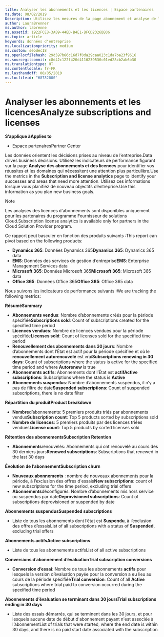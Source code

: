 ```yaml
---
title: Analyser les abonnements et les licences | Espace partenaires
ms.date: 08/02/2019
Description: Utilisez les mesures de la page abonnement et analyse de licence pour identifier vos réussites et les zones qui nécessitent une attention particulière.
author: LauraBrenner
ms.author: labrenne
ms.assetid: 1922FCE8-3A89-44ED-B4E1-BFCD2326BB06
ms.topic: article
keywords: données d'entreprise
ms.localizationpriority: medium
ms.custom: seodec18
ms.openlocfilehash: 29d597b66c16d7f0da29caa023c1da7ba23f9616
ms.sourcegitcommit: c8d42c122f420d4116239530c01ed28cb2ab6b30
ms.translationtype: HT
ms.contentlocale: fr-FR
ms.lasthandoff: 08/05/2019
ms.locfileid: "68782000"
---
```

# <a name="analyze-subscriptions-and-licenses"></a><span data-ttu-id="8bd8b-104">Analyser les abonnements et les licences</span><span class="sxs-lookup"><span data-stu-id="8bd8b-104">Analyze subscriptions and licenses</span></span> 

<span data-ttu-id="8bd8b-105">**S’applique à**</span><span class="sxs-lookup"><span data-stu-id="8bd8b-105">**Applies to**</span></span>

- <span data-ttu-id="8bd8b-106">Espace partenaires</span><span class="sxs-lookup"><span data-stu-id="8bd8b-106">Partner Center</span></span>

<span data-ttu-id="8bd8b-107">Les données orientent les décisions prises au niveau de l’entreprise.</span><span class="sxs-lookup"><span data-stu-id="8bd8b-107">Data drives business decisions.</span></span> <span data-ttu-id="8bd8b-108">Utilisez les indicateurs de performance figurant sur la page **Analyse des abonnements et des licences** pour identifier vos réussites et les domaines qui nécessitent une attention plus particulière.</span><span class="sxs-lookup"><span data-stu-id="8bd8b-108">Use the metrics in the **Subscription and license analytics** page to identify your successes and areas that need more attention.</span></span> <span data-ttu-id="8bd8b-109">Utilisez ces informations lorsque vous planifiez de nouveau objectifs d’entreprise.</span><span class="sxs-lookup"><span data-stu-id="8bd8b-109">Use this information as you plan new business goals.</span></span>

> [!NOTE]
> <span data-ttu-id="8bd8b-110">Les analyses des licences d'abonnements sont disponibles uniquement pour les partenaires du programme Fournisseur de solutions Cloud.</span><span class="sxs-lookup"><span data-stu-id="8bd8b-110">Subscription license analytics is available only for partners in the Cloud Solution Provider program.</span></span>


<span data-ttu-id="8bd8b-111">Ce rapport peut basculer en fonction des produits suivants :</span><span class="sxs-lookup"><span data-stu-id="8bd8b-111">This report can pivot based on the following products:</span></span>

 - <span data-ttu-id="8bd8b-112">**Dynamics 365**: Données Dynamics 365</span><span class="sxs-lookup"><span data-stu-id="8bd8b-112">**Dynamics 365**: Dynamics 365 data</span></span>  
 - <span data-ttu-id="8bd8b-113">**EMS**: Données des services de gestion d’entreprise</span><span class="sxs-lookup"><span data-stu-id="8bd8b-113">**EMS**: Enterprise Management Services data</span></span>  
 - <span data-ttu-id="8bd8b-114">**Microsoft 365**: Données Microsoft 365</span><span class="sxs-lookup"><span data-stu-id="8bd8b-114">**Microsoft 365**: Microsoft 365 data</span></span>  
 - <span data-ttu-id="8bd8b-115">**Office 365**: Données Office 365</span><span class="sxs-lookup"><span data-stu-id="8bd8b-115">**Office 365**: Office 365 data</span></span>  


<span data-ttu-id="8bd8b-116">Nous suivons les indicateurs de performance suivants :</span><span class="sxs-lookup"><span data-stu-id="8bd8b-116">We are tracking the following metrics:</span></span>

<span data-ttu-id="8bd8b-117">**Résumé**</span><span class="sxs-lookup"><span data-stu-id="8bd8b-117">**Summary**</span></span>  
 - <span data-ttu-id="8bd8b-118">**Abonnements vendus**: Nombre d’abonnements créés pour la période spécifiée</span><span class="sxs-lookup"><span data-stu-id="8bd8b-118">**Subscriptions sold**: Count of subscriptions created for the specified time period</span></span>  
 - <span data-ttu-id="8bd8b-119">**Licences vendues**: Nombre de licences vendues pour la période spécifiée</span><span class="sxs-lookup"><span data-stu-id="8bd8b-119">**Licenses sold**: Count of licenses sold for the specified time period</span></span>   
 - <span data-ttu-id="8bd8b-120">**Renouvellement des abonnements dans 30 jours**: Nombre d’abonnements dont l’État est actif pour la période spécifiée et où le **renouvellement autorenouvelé** est vrai</span><span class="sxs-lookup"><span data-stu-id="8bd8b-120">**Subscriptions renewing in 30 days**: Count of subscriptions where the status is active for the specified time period and where **Autorenew** is true</span></span>
 - <span data-ttu-id="8bd8b-121">**Abonnements actifs**: Abonnements dont l’État est **actif**</span><span class="sxs-lookup"><span data-stu-id="8bd8b-121">**Active subscriptions**: Subscriptions where the status is **Active**</span></span>  
 - <span data-ttu-id="8bd8b-122">**Abonnements suspendus**: Nombre d’abonnements suspendus, il n’y a pas de filtre de date</span><span class="sxs-lookup"><span data-stu-id="8bd8b-122">**Suspended subscriptions**: Count of suspended subscriptions, there is no date filter</span></span>  

<span data-ttu-id="8bd8b-123">**Répartition du produit**</span><span class="sxs-lookup"><span data-stu-id="8bd8b-123">**Product breakdown**</span></span>  
 - <span data-ttu-id="8bd8b-124">**Nombre**d’abonnements: 5 premiers produits triés par abonnements vendus</span><span class="sxs-lookup"><span data-stu-id="8bd8b-124">**Subscription count**: Top 5 products sorted by subscriptions sold</span></span>  
 - <span data-ttu-id="8bd8b-125">**Nombre de licences**: 5 premiers produits par des licences triées vendues</span><span class="sxs-lookup"><span data-stu-id="8bd8b-125">**License count**: Top 5 products by sorted licenses sold</span></span>

<span data-ttu-id="8bd8b-126">**Rétention des abonnements**</span><span class="sxs-lookup"><span data-stu-id="8bd8b-126">**Subscription Retention**</span></span>
 - <span data-ttu-id="8bd8b-127">**Abonnements**renouvelés: Abonnements qui ont renouvelé au cours des 30 derniers jours</span><span class="sxs-lookup"><span data-stu-id="8bd8b-127">**Renewed subscriptions**: Subscriptions that renewed in the last 30 days</span></span>  

<span data-ttu-id="8bd8b-128">**Évolution de l’abonnement**</span><span class="sxs-lookup"><span data-stu-id="8bd8b-128">**Subscription churn**</span></span>  
 - <span data-ttu-id="8bd8b-129">**Nouveaux abonnements** : nombre de nouveaux abonnements pour la période, à l’exclusion des offres d'essais</span><span class="sxs-lookup"><span data-stu-id="8bd8b-129">**New subscriptions**: count of new subscriptions for the time period, excluding trial offers</span></span>  
 - <span data-ttu-id="8bd8b-130">**Abonnements**déconfigurés: Nombre d’abonnements mis hors service ou suspendus par date</span><span class="sxs-lookup"><span data-stu-id="8bd8b-130">**Deprovisioned subscriptions**: Count of subscriptions deprovisioned or suspended by date</span></span>  

<span data-ttu-id="8bd8b-131">**Abonnements suspendus**</span><span class="sxs-lookup"><span data-stu-id="8bd8b-131">**Suspended subscriptions**</span></span>  
 - <span data-ttu-id="8bd8b-132">Liste de tous les abonnements dont l’état est **Suspendu**, à l’exclusion des offres d’essais</span><span class="sxs-lookup"><span data-stu-id="8bd8b-132">List of all subscriptions with a status of **Suspended**, excluding trial offers</span></span>  
  
<span data-ttu-id="8bd8b-133">**Abonnements actifs**</span><span class="sxs-lookup"><span data-stu-id="8bd8b-133">**Active subscriptions**</span></span>
 - <span data-ttu-id="8bd8b-134">Liste de tous les abonnements actifs</span><span class="sxs-lookup"><span data-stu-id="8bd8b-134">List of all active subscriptions</span></span>  

<span data-ttu-id="8bd8b-135">**Conversions d’abonnement d’évaluation**</span><span class="sxs-lookup"><span data-stu-id="8bd8b-135">**Trial subscription conversions**</span></span>  
 - <span data-ttu-id="8bd8b-136">**Conversion d’essai**: Nombre de tous les abonnements **actifs** pour lesquels la version d’évaluation payée pour la conversion a eu lieu au cours de la période spécifiée</span><span class="sxs-lookup"><span data-stu-id="8bd8b-136">**Trial conversion**: Count of all **Active** subscriptions where trial paid to conversion occurred during the specified time period</span></span>  

<span data-ttu-id="8bd8b-137">**Abonnements d’évaluation se terminant dans 30 jours**</span><span class="sxs-lookup"><span data-stu-id="8bd8b-137">**Trial subscriptions ending in 30 days**</span></span>  
 - <span data-ttu-id="8bd8b-138">Liste des essais démarrés, qui se terminent dans les 30 jours, et pour lesquels aucune date de début d'abonnement payant n'est associée à l’abonnement</span><span class="sxs-lookup"><span data-stu-id="8bd8b-138">List of trials that were started, where the end date is within 30 days, and there is no paid start date associated with the subscription</span></span>  

  